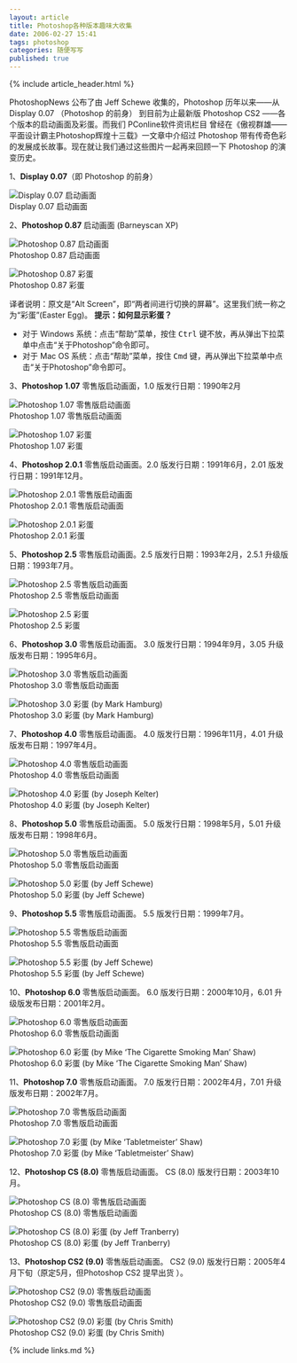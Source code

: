 ```yaml
---
layout: article
title: Photoshop各种版本趣味大收集
date: 2006-02-27 15:41
tags: photoshop
categories: 随便写写
published: true
---
```


{% include article_header.html %}

PhotoshopNews 公布了由 Jeff Schewe 收集的，Photoshop 历年以来——从 Display 0.07 （Photoshop 的前身） 到目前为止最新版 Photoshop CS2 ——各个版本的启动画面及彩蛋。而我们 PConline软件资讯栏目 曾经在《傲视群雄——平面设计霸主Photoshop辉煌十三载》一文章中介绍过 Photoshop 带有传奇色彩的发展成长故事。现在就让我们通过这些图片一起再来回顾一下 Photoshop 的演变历史。

1、**Display 0.07**（即 Photoshop 的前身）

![Display 0.07 启动画面](http://www.pconline.com.cn/pcedu/sj/pm/photoshop/rm/0512/pic/05121901display.jpg)   
Display 0.07 启动画面

2、**Photoshop 0.87** 启动画面 (Barneyscan XP)

![Photoshop 0.87 启动画面](http://www.pconline.com.cn/pcedu/sj/pm/photoshop/rm/0512/pic/05121902PS-87.jpg)   
Photoshop 0.87 启动画面

![Photoshop 0.87 彩蛋](http://www.pconline.com.cn/pcedu/sj/pm/photoshop/rm/0512/pic/05121903ps-1-3a.jpg)   
Photoshop 0.87 彩蛋

译者说明：原文是“Alt Screen”，即“两者间进行切换的屏幕”。这里我们统一称之为“彩蛋”(Easter Egg)。 
**提示：如何显示彩蛋？**

- 对于 Windows 系统：点击“帮助”菜单，按住 <kbd>Ctrl</kbd> 键不放，再从弹出下拉菜单中点击“关于Photoshop”命令即可。 
- 对于 Mac OS 系统：点击“帮助”菜单，按住 <kbd>Cmd</kbd> 键，再从弹出下拉菜单中点击“关于Photoshop”命令即可。 

3、**Photoshop 1.07** 零售版启动画面，1.0 版发行日期：1990年2月

![Photoshop 1.07 零售版启动画面](http://www.pconline.com.cn/pcedu/sj/pm/photoshop/rm/0512/pic/05121904ps-1.jpg)   
Photoshop 1.07 零售版启动画面

![Photoshop 1.07 彩蛋](http://www.pconline.com.cn/pcedu/sj/pm/photoshop/rm/0512/pic/05121903ps-1-3a.jpg)   
Photoshop 1.07 彩蛋

4、**Photoshop 2.0.1** 零售版启动画面。2.0 版发行日期：1991年6月，2.01 版发行日期：1991年12月。

![Photoshop 2.0.1 零售版启动画面](http://www.pconline.com.cn/pcedu/sj/pm/photoshop/rm/0512/pic/05121906ps-2.jpg)   
Photoshop 2.0.1 零售版启动画面

![Photoshop 2.0.1 彩蛋](http://www.pconline.com.cn/pcedu/sj/pm/photoshop/rm/0512/pic/05121903ps-1-3a.jpg)   
Photoshop 2.0.1 彩蛋

5、**Photoshop 2.5** 零售版启动画面。2.5 版发行日期：1993年2月，2.5.1 升级版日期：1993年7月。

![Photoshop 2.5 零售版启动画面](http://www.pconline.com.cn/pcedu/sj/pm/photoshop/rm/0512/pic/05121908ps-25.jpg)   
Photoshop 2.5 零售版启动画面

![Photoshop 2.5 彩蛋](http://www.pconline.com.cn/pcedu/sj/pm/photoshop/rm/0512/pic/05121909ps-25a.jpg)   
Photoshop 2.5 彩蛋

6、**Photoshop 3.0** 零售版启动画面。 3.0 版发行日期：1994年9月，3.05 升级版发布日期：1995年6月。

![Photoshop 3.0 零售版启动画面](http://www.pconline.com.cn/pcedu/sj/pm/photoshop/rm/0512/pic/05121910ps-3.jpg)   
Photoshop 3.0 零售版启动画面

![Photoshop 3.0 彩蛋 (by Mark Hamburg)](http://www.pconline.com.cn/pcedu/sj/pm/photoshop/rm/0512/pic/05121911ps-3a.jpg)   
Photoshop 3.0 彩蛋 (by Mark Hamburg)

7、**Photoshop 4.0** 零售版启动画面。 4.0 版发行日期：1996年11月，4.01 升级版发布日期：1997年4月。

![Photoshop 4.0 零售版启动画面](http://www.pconline.com.cn/pcedu/sj/pm/photoshop/rm/0512/pic/05121911ps-4.jpg)   
Photoshop 4.0 零售版启动画面

![Photoshop 4.0 彩蛋 (by Joseph Kelter)](http://www.pconline.com.cn/pcedu/sj/pm/photoshop/rm/0512/pic/05121912ps-4a.jpg)   
Photoshop 4.0 彩蛋 (by Joseph Kelter)

8、**Photoshop 5.0** 零售版启动画面。 5.0 版发行日期：1998年5月，5.01 升级版发布日期：1998年6月。

![Photoshop 5.0 零售版启动画面](http://www.pconline.com.cn/pcedu/sj/pm/photoshop/rm/0512/pic/05121913ps-5.jpg)   
Photoshop 5.0 零售版启动画面

![Photoshop 5.0 彩蛋 (by Jeff Schewe)](http://www.pconline.com.cn/pcedu/sj/pm/photoshop/rm/0512/pic/05121914ps-5a.jpg)   
Photoshop 5.0 彩蛋 (by Jeff Schewe)

9、**Photoshop 5.5** 零售版启动画面。 5.5 版发行日期：1999年7月。

![Photoshop 5.5 零售版启动画面](http://www.pconline.com.cn/pcedu/sj/pm/photoshop/rm/0512/pic/05121915ps-55.jpg)   
Photoshop 5.5 零售版启动画面

![Photoshop 5.5 彩蛋 (by Jeff Schewe)](http://www.pconline.com.cn/pcedu/sj/pm/photoshop/rm/0512/pic/05121916ps-55a.jpg)   
Photoshop 5.5 彩蛋 (by Jeff Schewe)

10、**Photoshop 6.0** 零售版启动画面。 6.0 版发行日期：2000年10月，6.01 升级版发布日期：2001年2月。

![Photoshop 6.0 零售版启动画面](http://www.pconline.com.cn/pcedu/sj/pm/photoshop/rm/0512/pic/05121917ps-6.jpg)   
Photoshop 6.0 零售版启动画面

![Photoshop 6.0 彩蛋 (by Mike ‘The Cigarette Smoking Man’ Shaw)](http://www.pconline.com.cn/pcedu/sj/pm/photoshop/rm/0512/pic/05121918ps-6a.jpg)   
Photoshop 6.0 彩蛋 (by Mike ‘The Cigarette Smoking Man’ Shaw)

11、**Photoshop 7.0** 零售版启动画面。 7.0 版发行日期：2002年4月，7.01 升级版发布日期：2002年7月。

![Photoshop 7.0 零售版启动画面](http://www.pconline.com.cn/pcedu/sj/pm/photoshop/rm/0512/pic/05121919ps-7.jpg)   
Photoshop 7.0 零售版启动画面

![Photoshop 7.0 彩蛋 (by Mike ‘Tabletmeister’ Shaw)](http://www.pconline.com.cn/pcedu/sj/pm/photoshop/rm/0512/pic/05121920ps-7a.jpg)   
Photoshop 7.0 彩蛋 (by Mike ‘Tabletmeister’ Shaw)

12、**Photoshop CS (8.0)** 零售版启动画面。 CS (8.0) 版发行日期：2003年10月。

![Photoshop CS (8.0) 零售版启动画面](http://www.pconline.com.cn/pcedu/sj/pm/photoshop/rm/0512/pic/05121921ps-cs-tn.jpg)   
Photoshop CS (8.0) 零售版启动画面

![Photoshop CS (8.0) 彩蛋 (by Jeff Tranberry) ](http://www.pconline.com.cn/pcedu/sj/pm/photoshop/rm/0512/pic/05121922ps-csa-tn.jpg)   
Photoshop CS (8.0) 彩蛋 (by Jeff Tranberry) 

13、**Photoshop CS2 (9.0)** 零售版启动画面。 CS2 (9.0) 版发行日期：2005年4月下旬（原定5月，但Photoshop CS2 提早出货 ）。

![Photoshop CS2 (9.0) 零售版启动画面](http://www.pconline.com.cn/pcedu/sj/pm/photoshop/rm/0512/pic/05121923ps-cs2-tn.jpg)   
Photoshop CS2 (9.0) 零售版启动画面

![Photoshop CS2 (9.0) 彩蛋 (by Chris Smith)](http://www.pconline.com.cn/pcedu/sj/pm/photoshop/rm/0512/pic/05121924ps-cs2a-tn.jpg)   
Photoshop CS2 (9.0) 彩蛋 (by Chris Smith)

{% include links.md %}